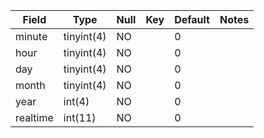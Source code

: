 **Field**|**Type**|**Null**|**Key**|**Default**|**Notes**
-----|-----|-----|-----|-----|-----
minute|tinyint(4)|NO| |0| 
hour|tinyint(4)|NO| |0| 
day|tinyint(4)|NO| |0| 
month|tinyint(4)|NO| |0| 
year|int(4)|NO| |0| 
realtime|int(11)|NO| |0| 